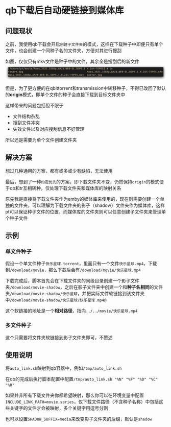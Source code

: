 # qb下载后自动硬链接到媒体库

## 问题现状

之前，我使用qb下载会开启`创建子文件夹`的模式，这样在下载种子中即便只有单个文件，也会创建一个同种子名的文件夹，方便对其进行搜刮

如图，仅仅只有mkv文件是种子中的文件，其余全是搜刮后的新文件
![](assets/create_sub_folder.png)

但是，为了更方便的在qbittorrent和transmission中转移种子，不得已改回了默认的**origin**模式，即单个文件的种子会直接下载到目标文件夹中

这样带来的问题包括但不限于  
- 文件结构杂乱
- 搜刮文件冲突
- 失效文件以及对应搜刮信息不好管理

所以还是需要为单个文件创建文件夹

## 解决方案

想过几种通用的方案，都有或多或少有缺陷，无法使用

最后，想到了一种`约定优先`的方案，即下载文件夹不变，仍然保持`origin`的模式便于qb和tr互相转种，仅处理下载文件夹和媒体库的映射关系

原先我是直接将下载文件夹作为emby的媒体库来使用的，现在则需要创建一个单独的文件夹，可以理解为下载文件夹的影子（shadow）文件夹作为媒体库，这样pt可以保证种子文件的位置，而媒体库的文件夹则可以任意创建子文件夹来管理单个种子文件

## 示例

### 单文件种子

假设一个单文件种子`快乐星球.torrent`，里面只有一个文件`快乐星球.mp4`，下载到`/download/movie`，那么下载后会有`/download/movie/快乐星球.mp4`  

下载完成后，脚本首先会在下载文件夹的同级目录创建一个影子文件夹`/download/movie-shadow`，之后在影子文件夹中创建一个和**种子名相同**的文件夹`/download/movie-shadow/快乐星球`，并把实际文件软链接到该文件夹中`/download/movie-shadow/快乐星球/快乐星球.mp4@`  

这个软链接的地址是一个**相对路径**，指向`../../movie/快乐星球.mp4`

### 多文件种子

这个只需要将文件夹软链接到影子文件夹即可，不赘述

## 使用说明

将`auto_link.sh`映射到qb容器中，例如`/tmp/auto_link.sh`

在qb的完成后执行脚本配置中配置`/tmp/auto_link.sh "%N" "%F" "%D" "%C" "%R"`

如果并非所有下载文件夹你都希望映射，那么你可以在环境变量中配置`INCLUDE_LINK_PATH=movie,series`，仅下载文件路径（不含种子名称）中包括这些关键字的文件才会被映射，多个关键字用逗号分割

也可以设置`SHADOW_SUFFIX=media`来改变影子文件夹的后缀，默认是`shadow`
